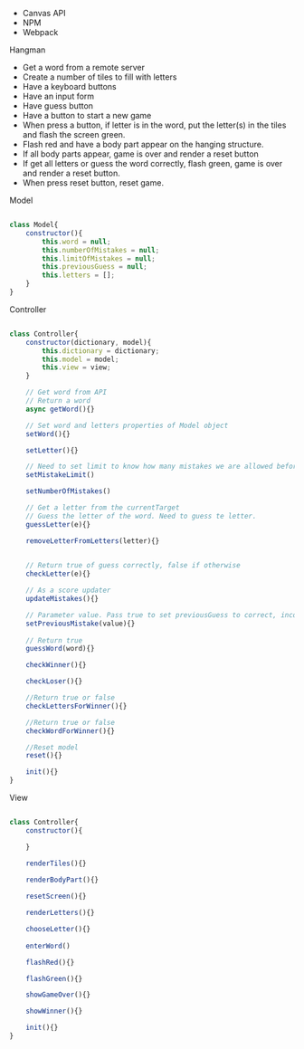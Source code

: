 - Canvas API
- NPM 
- Webpack


Hangman

- Get a word from a remote server
- Create a number of tiles to fill with letters
- Have a keyboard buttons
- Have an input form
- Have guess button
- Have a button to start a new game  
- When press a button, if letter is in the word, put the letter(s) in the tiles and flash the screen green.
- Flash red and have a body part appear on the hanging structure.
- If all body parts appear, game is over and render a reset button
- If get all letters or guess the word correctly, flash green, game is over and render a reset button.
- When press reset button, reset game.


Model 

```javascript

class Model{
    constructor(){
        this.word = null;
        this.numberOfMistakes = null;
        this.limitOfMistakes = null;
        this.previousGuess = null;
        this.letters = [];
    }
}

```

Controller

```javascript

class Controller{
    constructor(dictionary, model){
        this.dictionary = dictionary;
        this.model = model;
        this.view = view;
    }

    // Get word from API
    // Return a word
    async getWord(){}

    // Set word and letters properties of Model object
    setWord(){}

    setLetter(){}

    // Need to set limit to know how many mistakes we are allowed before game over
    setMistakeLimit()

    setNumberOfMistakes()

    // Get a letter from the currentTarget
    // Guess the letter of the word. Need to guess te letter.
    guessLetter(e){}

    removeLetterFromLetters(letter){}

    
    // Return true of guess correctly, false if otherwise
    checkLetter(e){}

    // As a score updater 
    updateMistakes(){}

    // Parameter value. Pass true to set previousGuess to correct, incorrect if false
    setPreviousMistake(value){}
    
    // Return true
    guessWord(word){}

    checkWinner(){}

    checkLoser(){}

    //Return true or false
    checkLettersForWinner(){}

    //Return true or false
    checkWordForWinner(){}

    //Reset model
    reset(){}

    init(){}
}

```

View

```javascript

class Controller{
    constructor(){

    }

    renderTiles(){}
    
    renderBodyPart(){}

    resetScreen(){}

    renderLetters(){}

    chooseLetter(){}
    
    enterWord()

    flashRed(){}

    flashGreen(){}

    showGameOver(){}

    showWinner(){}

    init(){}
}

```